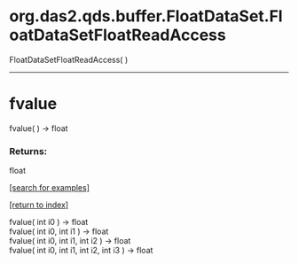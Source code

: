 # org.das2.qds.buffer.FloatDataSet.FloatDataSetFloatReadAccess
FloatDataSetFloatReadAccess( )


***
<a name="fvalue"></a>
# fvalue
fvalue(  ) &rarr; float



### Returns:
float


<a href="https://github.com/autoplot/dev/search?q=fvalue&unscoped_q=fvalue">[search for examples]</a>

<a href="https://github.com/autoplot/documentation/blob/master/javadoc/index-all.md">[return to index]</a>

fvalue( int i0 ) &rarr; float<br>
fvalue( int i0, int i1 ) &rarr; float<br>
fvalue( int i0, int i1, int i2 ) &rarr; float<br>
fvalue( int i0, int i1, int i2, int i3 ) &rarr; float<br>
